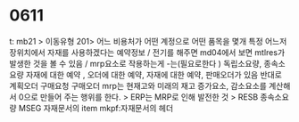 # 0611

t: mb21 &gt; 이동유형 201&gt; 어느 비용처가 어떤 계정으로 어떤 품목을 몇개 특정 어느저장위치에서 자재를 사용하겠다는 예약정보 / 전기를 해주면 md04에서 보면 mtlres가 발생한 것을 볼 수 있음 / mrp요소로 작용하는게 -는\(필요로한다 \) 독립소요량, 종속소요량 자재에 대한 예약 , 오더에 대한 예약, 자재에 대한 예약, 판매오더가 있음 반대로 계획오더 구매요청 구매오더 mrp는 현재고와 미래의 재고 증가요소, 감소요소를 계산해서 0으로 만들어 주는 행위를 한다.  &gt; ERP는 MRP로 인해 발전한 것  &gt; RESB 종속소요량 MSEG 자재문서의  item mkpf:자재문서의 헤더

